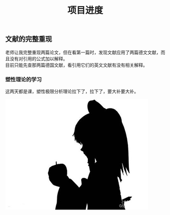﻿---
layout: article
title: 项目进度
mathjax: true
key: 2018-07-04-diary
---
## 文献的完整重现   
  老师让我完整重现两篇论文，但在看第一篇时，发现文献应用了两篇德文文献，而且没有对引用的公式加以解释。   
  目前只能先查那两篇德国文献，看引用它们的英文文献有没有相关解释。   
### 塑性理论的学习   
  这两天都是课，塑性极限分析理论拉下了，拉下了，要大补要大补。  

![a](pics/badapple.jpg)



